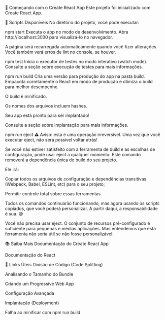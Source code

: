 
🚀 Começando com o Create React App
Este projeto foi inicializado com Create React App.

📜 Scripts Disponíveis
No diretório do projeto, você pode executar:

npm start
Executa o app no modo de desenvolvimento.
Abra http://localhost:3000 para visualizá-lo no navegador.

A página será recarregada automaticamente quando você fizer alterações.
Você também verá erros de lint no console, se houver.

npm test
Inicia o executor de testes no modo interativo (watch mode).
Consulte a seção sobre execução de testes para mais informações.

npm run build
Cria uma versão para produção do app na pasta build.
Empacota corretamente o React em modo de produção e otimiza o build para melhor desempenho.

O build é minificado.

Os nomes dos arquivos incluem hashes.

Seu app está pronto para ser implantado!

Consulte a seção sobre implantação para mais informações.

npm run eject
⚠️ Aviso: esta é uma operação irreversível.
Uma vez que você executar eject, não será possível voltar atrás!

Se você não estiver satisfeito com a ferramenta de build e as escolhas de configuração, pode usar eject a qualquer momento.
Este comando removerá a dependência única de build do seu projeto.

Ele irá:

Copiar todos os arquivos de configuração e dependências transitivas (Webpack, Babel, ESLint, etc) para o seu projeto;

Permitir controle total sobre essas ferramentas.

Todos os comandos continuarão funcionando, mas agora usando os scripts copiados, que você poderá personalizar.
A partir daqui, a responsabilidade é sua. 😅

Você não precisa usar eject.
O conjunto de recursos pré-configurado é suficiente para pequenas e médias aplicações.
Mas entendemos que esta ferramenta não seria útil se não fosse personalizável.

📚 Saiba Mais
Documentação do Create React App

Documentação do React

🔗 Links Úteis
Divisão de Código (Code Splitting)

Analisando o Tamanho do Bundle

Criando um Progressive Web App

Configuração Avançada

Implantação (Deployment)

Falha ao minificar com npm run build

